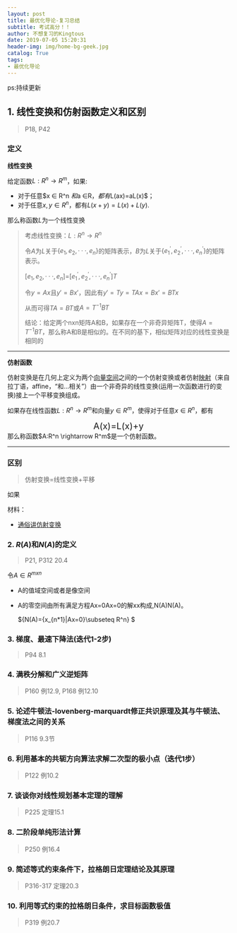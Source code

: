 ```yaml
---
layout: post
title: 最优化导论-复习总结
subtitle: 考试高分！！
author: 不想复习的Kingtous
date: 2019-07-05 15:20:31
header-img: img/home-bg-geek.jpg
catalog: True
tags:
- 最优化导论
---
```


ps:持续更新

## 1. 线性变换和仿射函数定义和区别

> P18, P42

### 定义

**线性变换**

给定函数$L:R^n\rightarrow R^m$，如果:

- 对于任意$x ∈ R^n $和$a ∈R$，都有$L(ax)=aL(x)$；
- 对于任意$x,y∈R^n$，都有$L(x+y)=L(x)+L(y)$.

那么称函数$L$为一个线性变换

> 考虑线性变换：$L:R^n \rightarrow R^n$
>
> 令$A$为$L$关于$\{e_1,e_2,···,e_n\}$的矩阵表示，$B$为$L$关于$\{e_1^{'},e_2^{'},···,e_n^{'}\}$的矩阵表示。
>
> [$e_1,e_2,···,e_n$]=[$e_1^{'},e_2^{'},···,e_n^{'}$]$T$
>
> 令$y=Ax$且$y'=Bx'$，因此有$y'=Ty=TAx=Bx'=BTx$
>
> 从而可得$TA=BT$或$A=T^{-1}BT$
>
> 结论：给定两个nxn矩阵A和B，如果存在一个非奇异矩阵T，使得$A=T^{-1}BT$，那么称A和B是相似的。在不同的基下，相似矩阵对应的线性变换是相同的

------

**仿射函数**

仿射变换是在几何上定义为两个[向量空间](https://baike.baidu.com/item/向量空间/5936597)之间的一个仿射变换或者仿射[映射](https://baike.baidu.com/item/映射/410062)（来自拉丁语，affine，“和…相关”）由一个非奇异的线性变换(运用一次函数进行的变换)接上一个平移变换组成。

如果存在线性函数$L:R^n \rightarrow R^m$和向量$y ∈ R^m$，使得对于任意$x ∈R^n$，都有

<div align="center" style="font-size:20px">A(x)=L(x)+y</div>
那么称函数$A:R^n \rightarrow R^m$是一个仿射函数。

------

### 区别

> 仿射变换=线性变换+平移

如果



材料：

- [通俗讲仿射变换](http://www.360doc.com/content/16/0923/07/34938371_592947275.shtml)



### 2. $R(A)$和$N(A)$的定义

> P21, P312 20.4

令$A ∈ R^{mxn}$

- A的值域空间或者是像空间 

- A的零空间由所有满足方程Ax=0Ax=0的解xx构成,N(A)N(A)。 

  ${N(A)=\{x_{n*1}|Ax=0\}\subseteq R^n} $

### 3. 梯度、最速下降法(迭代1-2步)

> P94 8.1



### 4. 满秩分解和广义逆矩阵

> P160 例12.9, P168 例12.10



### 5. 论述牛顿法-lovenberg-marquardt修正共识原理及其与牛顿法、梯度法之间的关系

> P116 9.3节



### 6. 利用基本的共轭方向算法求解二次型的极小点（迭代1步）

> P122 例10.2



### 7. 谈谈你对线性规划基本定理的理解

> P225 定理15.1



### 8. 二阶段单纯形法计算

> P250 例16.4



### 9. 简述等式约束条件下，拉格朗日定理结论及其原理

> P316-317 定理20.3



### 10. 利用等式约束的拉格朗日条件，求目标函数极值

> P319 例20.7